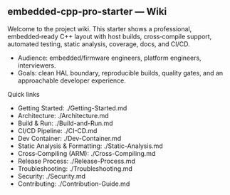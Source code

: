 ## embedded-cpp-pro-starter — Wiki

Welcome to the project wiki. This starter shows a professional, embedded‑ready C++ layout with host builds, cross‑compile support, automated testing, static analysis, coverage, docs, and CI/CD.

- Audience: embedded/firmware engineers, platform engineers, interviewers.
- Goals: clean HAL boundary, reproducible builds, quality gates, and an approachable developer experience.

Quick links
- Getting Started: ./Getting-Started.md
- Architecture: ./Architecture.md
- Build & Run: ./Build-and-Run.md
- CI/CD Pipeline: ./CI-CD.md
- Dev Container: ./Dev-Container.md
- Static Analysis & Formatting: ./Static-Analysis.md
- Cross‑Compiling (ARM): ./Cross-Compiling.md
- Release Process: ./Release-Process.md
- Troubleshooting: ./Troubleshooting.md
- Security: ./Security.md
- Contributing: ./Contribution-Guide.md

